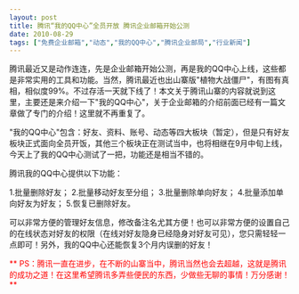 ```yaml
---
layout: post
title: 腾讯“我的QQ中心”全员开放 腾讯企业邮箱开始公测		
date: 2010-08-29
tags: ["免费企业邮箱","动态","我的QQ中心","腾讯企业邮局","行业新闻"]
---
```


腾讯最近又是动作连连，先是企业邮箱开始公测，再是我的QQ中心上线，这些都是非常实用的工具和功能。当然，腾讯最近也出山寨版"植物大战僵尸"，有图有真相，相似度99%。不过存活一天就下线了！本文关于腾讯山寨的内容就说到这里，主要还是来介绍一下"我的QQ中心"，关于企业邮箱的介绍前面已经有一篇文章做了专门的介绍！这里就不再重复了。

"我的QQ中心"包含：好友、资料、账号、动态等四大板块（暂定），但是只有好友板块正式面向全员开饭，其他三个板块正在测试当中，也将相继在9月中旬上线，今天上了我的QQ中心测试了一把，功能还是相当不错的。

腾讯我的QQ中心提供以下功能：

1.批量删除好友；
2.批量移动好友至分组；
3.批量删除单向好友；
4.批量添加单向好友为好友；
5.恢复已删除好友。

可以非常方便的管理好友信息，修改备注名尤其方便！也可以非常方便的设置自己的在线状态对好友的权限（在线对好友隐身已经隐身对好友可见），您只需轻轻一点即可！另外，我的QQ中心还能恢复3个月内误删的好友！

<span style="color: red;">** PS：腾讯一直在进步，在不断的山寨当中，腾讯当然也会去超越，这就是腾讯的成功之道！在这里希望腾讯多弄些便民的东西，少做些无聊的事情！万分感谢！ **		